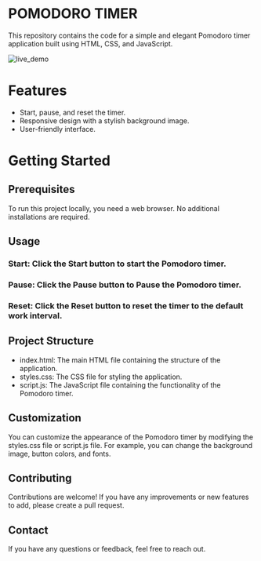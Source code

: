# POMODORO TIMER
This repository contains the code for a simple and elegant Pomodoro timer application built using HTML, CSS, and JavaScript.


![live_demo ](https://github.com/user-attachments/assets/27ad8022-2bfc-4880-bafb-e61387fe3489)

# Features
* Start, pause, and reset the timer.
* Responsive design with a stylish background image.
* User-friendly interface.

  
 # Getting Started
## Prerequisites
To run this project locally, you need a web browser. No additional installations are required.

## Usage
### Start: Click the Start button to start the Pomodoro timer.
### Pause: Click the Pause button to Pause the Pomodoro timer.
### Reset: Click the Reset button to reset the timer to the default work interval.

## Project Structure
* index.html: The main HTML file containing the structure of the application.
* styles.css: The CSS file for styling the application.
* script.js: The JavaScript file containing the functionality of the Pomodoro timer.

## Customization
You can customize the appearance of the Pomodoro timer by modifying the styles.css file or script.js file. For example, you can change the background image, button colors, and fonts.

## Contributing
Contributions are welcome! If you have any improvements or new features to add, please create a pull request.

## Contact
If you have any questions or feedback, feel free to reach out.
